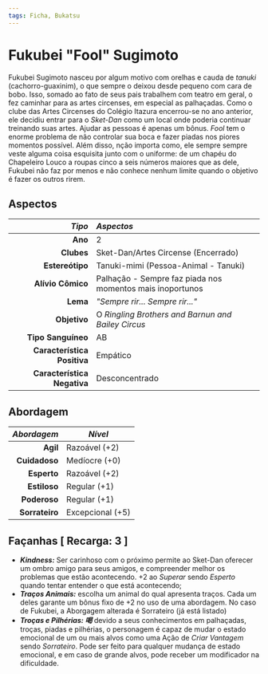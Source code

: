 ```yaml
---
tags: Ficha, Bukatsu
---
```


# Fukubei "Fool" Sugimoto

Fukubei Sugimoto nasceu por algum motivo com orelhas e cauda de _tanuki_ (cachorro-guaxinim), o que sempre o deixou desde pequeno com cara de bobo. Isso, somado ao fato de seus pais trabalhem com teatro em geral, o fez caminhar para as artes circenses, em especial as palhaçadas. Como o clube das Artes Circenses do Colégio Itazura encerrou-se no ano anterior, ele decidiu entrar para o _Sket-Dan_ como um local onde poderia continuar treinando suas artes. Ajudar as pessoas é apenas um bônus. _Fool_ tem o enorme problema de não controlar sua boca e fazer piadas nos piores momentos possível. Além disso, nção importa como, ele sempre sempre veste alguma coisa esquisita junto com o uniforme: de um chapéu do Chapeleiro Louco a roupas cinco a seis números maiores que as dele, Fukubei não faz por menos e não conhece nenhum limite quando o objetivo é fazer os outros rirem.

## Aspectos

|                  ___Tipo___ | ___Aspectos___                                            |
|----------------------------:|:----------------------------------------------------------|
|                     __Ano__ | 2                                                         |
|                  __Clubes__ | Sket-Dan/Artes Circense (Encerrado)                       |
|             __Estereótipo__ | Tanuki-mimi (Pessoa-Animal - Tanuki)                      |
|           __Alívio Cômico__ | Palhação - Sempre faz piada nos momentos mais inoportunos |
|                    __Lema__ | _"Sempre rir... Sempre rir..."_                           |
|                __Objetivo__ | O _Ringling Brothers and Barnun and Bailey Circus_        |
|          __Tipo Sanguíneo__ | AB                                                        |
| __Característica Positiva__ | Empático                                                  |
| __Característica Negativa__ | Desconcentrado                                            |

## Abordagem

| ___Abordagem___ | ___Nível___      |
|----------------:|------------------|
|        __Agil__ | Razoável (+2)    |
|   __Cuidadoso__ | Medíocre (+0)    |
|     __Esperto__ | Razoável (+2)    |
|    __Estiloso__ | Regular (+1)     |
|    __Poderoso__ | Regular (+1)     |
|  __Sorrateiro__ | Excepcional (+5) |

## Façanhas [ Recarga: 3 ] 

+ __*Kindness:*__ Ser carinhoso com o próximo permite ao Sket-Dan oferecer um ombro amigo para seus amigos, e compreender melhor os problemas que estão acontecendo. +2 ao _Superar_ sendo _Esperto_ quando tentar entender o que está acontecendo;
+ __*Traços Animais:*__ escolha um animal do qual apresenta traços. Cada um deles garante um bônus fixo de +2 no uso de uma abordagem. No caso de Fukubei, a Aborgagem alterada é Sorrateiro (já está listado)
+ __*Troças e Pilhérias: 喝*__ devido a seus conhecimentos em palhaçadas, troças, piadas e pilhérias, o personagem é capaz de mudar o estado emocional de um ou mais alvos como uma Ação de _Criar Vantagem_ sendo _Sorrateiro_. Pode ser feito para qualquer mudança de estado emocional, e em caso de grande alvos, pode receber um modificador na dificuldade.